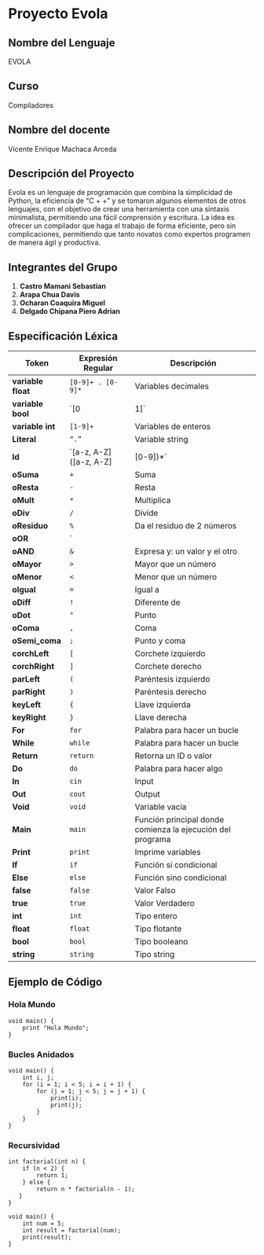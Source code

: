 # **Proyecto Evola**

##  **Nombre del Lenguaje**
EVOLA

## **Curso**
Compiladores

## **Nombre del docente**
Vicente Enrique Machaca Arceda

## **Descripción del Proyecto**
Evola es un lenguaje de programación que combina la simplicidad de Python, la eficiencia de “C + +” y se tomaron algunos elementos de otros lenguajes, con el objetivo de crear una herramienta con una sintaxis minimalista, permitiendo una fácil comprensión y escritura. La idea es ofrecer un compilador que haga el trabajo de forma eficiente, pero sin complicaciones, permitiendo que tanto novatos como expertos programen de manera ágil y productiva. 

## **Integrantes del Grupo**

1. **Castro Mamani Sebastian** 
2. **Arapa Chua Davis** 
3. **Ocharan Coaquira Miguel**
4. **Delgado Chipana Piero Adrian**


## **Especificación Léxica**

| **Token**         | **Expresión Regular**                          | **Descripción**                                |
|---------------|--------------------------------------------|--------------------------------------------|
| **variable float** | `[0-9]+ . [0-9]*`                          | Variables decimales                        |
| **variable bool** | `[0|1]`                                    | Variables de verdadero/falso               |
| **variable int**  | `[1-9]+`                                   | Variables de enteros                       |
| **Literal**       | `“.”`                                      | Variable string                            |
| **Id**            | `[a-z, A-Z] ([a-z, A-Z] | [0-9])*`         | Ids que se pueden colocar para darles un valor |
| **oSuma**         | `+`                                        | Suma                                       |
| **oResta**        | `-`                                        | Resta                                      |
| **oMult**         | `*`                                        | Multiplica                                 |
| **oDiv**          | `/`                                        | Divide                                     |
| **oResiduo**      | `%`                                        | Da el residuo de 2 números                 |
| **oOR**           | `||`                                       | Expresa el or: un valor o el otro          |
| **oAND**          | `&`                                        | Expresa y: un valor y el otro              |
| **oMayor**        | `>`                                        | Mayor que un número                        |
| **oMenor**        | `<`                                        | Menor que un número                        |
| **oIgual**        | `=`                                        | Igual a                                    |
| **oDiff**         | `!`                                        | Diferente de                               |
| **oDot**          | `°`                                        | Punto                                      |
| **oComa**         | `,`                                        | Coma                                       |
| **oSemi_coma**    | `;`                                        | Punto y coma                               |
| **corchLeft**     | `[`                                        | Corchete izquierdo                         |
| **corchRight**   | `]`                                        | Corchete derecho                           |
| **parLeft**       | `(`                                        | Paréntesis izquierdo                       |
| **parRight**      | `)`                                        | Paréntesis derecho                         |
| **keyLeft**       | `{`                                        | Llave izquierda                           |
| **keyRight**      | `}`                                        | Llave derecha                              |
| **For**           | `for`                                      | Palabra para hacer un bucle                |
| **While**         | `while`                                    | Palabra para hacer un bucle                |
| **Return**        | `return`                                   | Retorna un ID o valor                      |
| **Do**            | `do`                                       | Palabra para hacer algo                    |
| **In**            | `cin`                                      | Input                                      |
| **Out**           | `cout`                                     | Output                                     |
| **Void**          | `void`                                     | Variable vacía                             |
| **Main**          | `main`                                     | Función principal donde comienza la ejecución del programa |
| **Print**         | `print`                                    | Imprime variables                          |
| **If**            | `if`                                       | Función si condicional                     |
| **Else**          | `else`                                     | Función sino condicional                   |
| **false**         | `false`                                    | Valor Falso                                |
| **true**          | `true`                                     | Valor Verdadero                            |
| **int**           | `int`                                      | Tipo entero                                |
| **float**         | `float`                                    | Tipo flotante                              |
| **bool**          | `bool`                                     | Tipo booleano                              |
| **string**        | `string`                                   | Tipo string                                |

## **Ejemplo de Código**

### **Hola Mundo**

```
void main() {
    print "Hola Mundo";
}
```

### **Bucles Anidados**

```
void main() {
    int i, j;
    for (i = 1; i < 5; i = i + 1) {
        for (j = 1; j < 5; j = j + 1) {
            print(i);
            print(j);
        }
    }
}
```



### **Recursividad**

```
int factorial(int n) {
    if (n < 2) {
        return 1;
    } else {
        return n * factorial(n - 1);
   }
}

void main() {
    int num = 5;
    int result = factorial(num);
    print(result);
}

```
